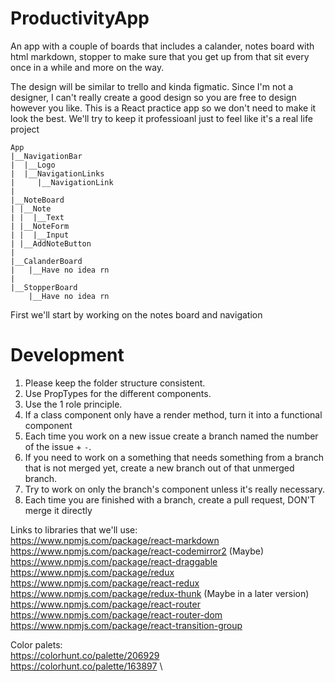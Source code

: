 # ProductivityApp

An app with a couple of boards that includes a calander, notes board with html markdown, stopper to make sure that you get up from that sit every once in a while and more on the way.

The design will be similar to trello and kinda figmatic. Since I'm not a designer, I can't really create a good design so you are free to design however you like.
This is a React practice app so we don't need to make it look the best.
We'll try to keep it professioanl just to feel like it's a real life project

```
App
|__NavigationBar
|  |__Logo
|  |__NavigationLinks
|     |__NavigationLink
|
|__NoteBoard
| |__Note
| |  |__Text
| |__NoteForm
| |  |__Input
| |__AddNoteButton
|
|__CalanderBoard
|   |__Have no idea rn
|
|__StopperBoard
    |__Have no idea rn
```

First we'll start by working on the notes board and navigation

# Development

1. Please keep the folder structure consistent.
2. Use PropTypes for the different components.
3. Use the 1 role principle.
4. If a class component only have a render method, turn it into a functional component
5. Each time you work on a new issue create a branch named the number of the issue + `-`.
6. If you need to work on a something that needs something from a branch that is not merged yet, create a new branch out of that unmerged branch.
7. Try to work on only the branch's component unless it's really necessary.
8. Each time you are finished with a branch, create a pull request, DON'T merge it directly

Links to libraries that we'll use: \
https://www.npmjs.com/package/react-markdown \
https://www.npmjs.com/package/react-codemirror2 (Maybe) \
https://www.npmjs.com/package/react-draggable \
https://www.npmjs.com/package/redux \
https://www.npmjs.com/package/react-redux \
https://www.npmjs.com/package/redux-thunk (Maybe in a later version) \
https://www.npmjs.com/package/react-router \
https://www.npmjs.com/package/react-router-dom \
https://www.npmjs.com/package/react-transition-group

Color palets: \
https://colorhunt.co/palette/206929 \
https://colorhunt.co/palette/163897 \

